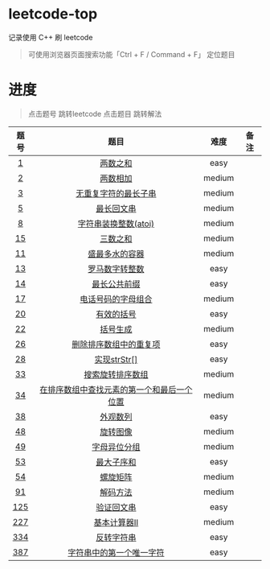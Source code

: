 # leetcode-top

记录使用 C++ 刷 leetcode

> 可使用浏览器页面搜索功能「Ctrl + F / Command + F」 定位题目

# 进度

> 点击题号 跳转leetcode
> 点击题目 跳转解法

|                             题号                             |                             题目                             |  难度  | 备注 |
| :----------------------------------------------------------: | :----------------------------------------------------------: | :----: | :--: |
|        [1](https://leetcode-cn.com/problems/two-sum/)        |                   [两数之和](/easy/1.cpp)                    |  easy  |      |
|    [2](https://leetcode-cn.com/problems/add-two-numbers/)    |                  [两数相加](/medium/2.cpp)                   | medium |      |
| [3](https://leetcode-cn.com/problems/longest-substring-without-repeating-characters/) |            [无重复字符的最长子串](/medium/3.cpp)             | medium |      |
| [5](https://leetcode-cn.com/problems/longest-palindromic-substring/) |                 [最长回文串](/medium/5.cpp)                  | medium |      |
| [8](https://leetcode-cn.com/problems/string-to-integer-atoi/) |            [字符串装换整数(atoi)](/medium/8.cpp)             | medium |      |
|         [15](https://leetcode-cn.com/problems/3sum/)         |                  [三数之和](/medium/15.cpp)                  | medium |      |
| [11](https://leetcode-cn.com/problems/container-with-most-water/) |               [盛最多水的容器](/medium/11.cpp)               | medium |      |
|   [13](https://leetcode-cn.com/problems/roman-to-integer/)   |               [罗马数字转整数](/medium/13.cpp)               |  easy  |      |
| [14](https://leetcode-cn.com/problems/longest-common-prefix/) |                 [最长公共前缀](/easy/14.cpp)                 |  easy  |      |
| [17](https://leetcode-cn.com/problems/letter-combinations-of-a-phone-number/) |             [电话号码的字母组合](/medium/17.cpp)             | medium |      |
|  [20](https://leetcode-cn.com/problems/valid-parentheses/)   |                  [有效的括号](/easy/20.cpp)                  |  easy  |      |
| [22](https://leetcode-cn.com/problems/generate-parentheses/) |                  [括号生成](/medium/22.cpp)                  | medium |      |
| [26](https://leetcode-cn.com/problems/remove-duplicates-from-sorted-array/) |            [删除排序数组中的重复项](/easy/26.cpp)            |  easy  |      |
|   [28](https://leetcode-cn.com/problems/implement-strstr/)   |                 [实现strStr[]](/easy/28.cpp)                 |  easy  |      |
| [33](https://leetcode-cn.com/problems/search-in-rotated-sorted-array/) |              [搜索旋转排序数组](/medium/33/cpp)              | medium |      |
| [34](https://leetcode-cn.com/problems/find-first-and-last-position-of-element-in-sorted-array/) | [在排序数组中查找元素的第一个和最后一个位置](/medium/34.cpp) | medium |      |
|    [38](https://leetcode-cn.com/problems/count-and-say/)     |                   [外观数列](/easy/38.cpp)                   |  easy  |      |
|     [48](https://leetcode-cn.com/problems/rotate-image/)     |                  [旋转图像](/medium/48.cpp)                  | medium |      |
|    [49](https://leetcode-cn.com/problems/group-anagrams/)    |                [字母异位分组](/mediun/49.cpp)                | medium |      |
|   [53](https://leetcode-cn.com/problems/maximum-subarray/)   |                  [最大子序和](/easy/53.cpp)                  |  easy  |      |
|    [54](https://leetcode-cn.com/problems/spiral-matrix/)     |                  [螺旋矩阵](/medium/54.cpp)                  | medium |      |
|     [91](https://leetcode-cn.com/problems/decode-ways/)      |                  [解码方法](/medium/91.cpp)                  | medium |      |
|  [125](https://leetcode-cn.com/problems/valid-palindrome/)   |                 [验证回文串](/easy/125.cpp)                  |  easy  |      |
| [227](https://leetcode-cn.com/problems/basic-calculator-ii/) |               [基本计算器II](/medium/227.cpp)                | medium |      |
|   [334](https://leetcode-cn.com/problems/reverse-string/)    |                 [反转字符串](/easy/334.cpp)                  |  easy  |      |
| [387](https://leetcode-cn.com/problems/first-unique-character-in-a-string/) |          [字符串中的第一个唯一字符](/easy/387.cpp)           |  easy  |      |

